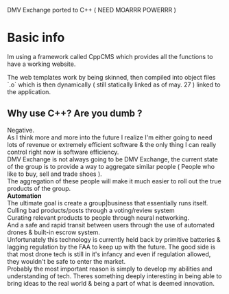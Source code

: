 DMV Exchange ported to C++ ( NEED MOARRR POWERRR )


<h1>Basic info</h1>
<p>
	Im using a framework called CppCMS which provides all the functions to have a working
	website.
</p>
<p>
	The web templates work by being skinned, then compiled into object files `.o` which
	is then dynamically ( still statically linked as of may. 27 ) linked to the application.
</p>
<h2>Why use C++? Are you dumb ?</h2>
<p>
	Negative.
	<br>
	As I think more and more into the future I realize I'm either going to need lots of revenue or extremely efficient software & the only thing I can really control right now
	is software efficiency.
	<br>
	DMV Exchange is not always going to be DMV Exchange, the current state of the group is to provide a way to aggregate similar people ( People who like to buy, sell and trade shoes ).
	<br>
	The aggregation of these people will make it much easier to roll out the true products of the group.
	<br>
	<strong>Automation</strong>
	<br>
	The ultimate goal is create a group|business that essentially runs itself. Culling bad products/posts through a voting/review system
	<br>
	Curating relevant products to people through neural networking.
	<br>
	And a safe and rapid transit between users through the use of automated drones & built-in escrow system.
	<br>
	Unfortunately this technology is currently held back by primitive batteries & lagging regulation by the FAA to keep up with the future.
	The good side is that most drone tech is still in it's infancy and even if regulation allowed, they wouldn't be safe to enter the market.
	<br>
	Probably the most important reason is simply to develop my abilities and understanding of tech.
	Theres something deeply interesting in being able to bring ideas to the real world & being a part of what is deemed innovation.
</p>